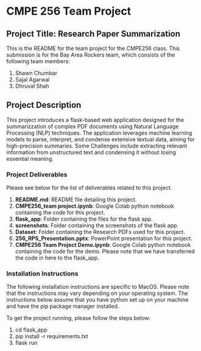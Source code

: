 # CMPE 256 Team Project

## Project Title: Research Paper Summarization

This is the README for the team project for the CMPE256 class. This submission is for the Bay Area Rockers team, which consists of the following team members:

1. Shawn Chumbar
2. Sajal Agarwal
3. Dhruval Shah

## Project Description

This project introduces a flask-based web application designed for the summarizzation of complex PDF documents using Natural Language Processing (NLP) techniques. The application leverages machine learning models to parse, interpret, and condense extensive textual data, aiming for high-precision summaries. Some Challenges include extracting relevant information from unstructured text and condensing it without losing essential meaning.

### Project Deliverables

Please see below for the list of deliverables related to this project.

1. **README.md**: README file detailing this project.
2. **CMPE256_team project.ipynb**: Google Colab python notebook containing the code for this project.
3. **flask_app**: Folder containing the files for the flask app.
4. **screenshots**: Folder containing the screenshots of the flask app.
5. **Dataset**: Folder containing the Research PDFs used for this project.
6. **256_RPS_Presentation.pptx**: PowerPoint presentation for this project.
7. **CMPE256 Team Project Demo.ipynb**: Google Colab python notebook containing the code for the demo. Please note that we have transferred the code in here to the flask_app.

### Installation Instructions

The following installation instructions are specific to MacOS. Please note that the instructions may vary depending on your operating system.
The instructions below assume that you have python set up on your machine and have the pip package manager installed.

To get the project running, please follow the steps below:

1. cd flask_app
2. pip install -r requirements.txt
3. flask run
